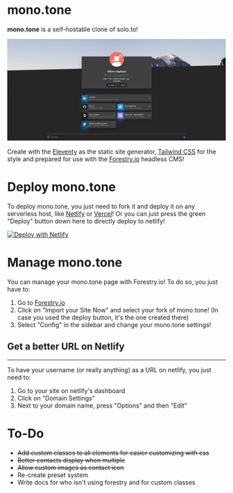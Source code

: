 # mono.tone 
**mono.tone** is a self-hostable clone of solo.to! 

![Preview](./preview.png)

Create with the [Eleventy](https://www.11ty.dev) as the static site generator, [Tailwind CSS](https://tailwindcss.com) for the style and prepared for use with the [Forestry.io](https://forestry.io) headless CMS!

# Deploy mono.tone

To deploy mono.tone, you just need to fork it and deploy it on any serverless host, like [Netlify](https://www.netlify.com) or [Vercel](https://vercel.com)!
Or you can just press the green "Deploy" button down here to directly deploy to netlify!

[![Deploy with Netlify](https://www.netlify.com/img/deploy/button.svg)](https://app.netlify.com/start/deploy?repository=https://github.com/draedr/monotone)

# Manage mono.tone
You can manage your mono.tone page with Forestry.io! To do so, you just have to:

1. Go to [Forestry.io](https://forestry.io)
2. Click on "Import your Site Now" and select your fork of mono.tone! (In case you used the deploy button, it's the one created there)
3. Select "Config" in the sidebar and change your mono.tone settings! 

## Get a better URL on Netlify
---
To have your username (or really anything) as a URL on netlify, you just need to:
1. Go to your site on netlify's dashboard
2. Click on "Domain Settings"
3. Next to your domain name, press "Options" and then "Edit"

# To-Do
- ~~Add custom classes to all elements for easier customizing with css~~
- ~~Better contacts display when multiple~~
- ~~Allow custom images as contact icon~~
- Re-create preset system
- Write docs for who isn't using forestry and for custom classes
